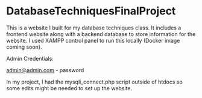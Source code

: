 # DatabaseTechniquesFinalProject
This is a website I built for my database techniques class.  It includes a frontend website along with a backend database to store information for the website.  I used XAMPP control panel to run this locally (Docker image coming soon).


Admin Credentials:

admin@admin.com - 
password

In my project, I had the mysqli_connect.php script outside of htdocs so some edits might be needed to set up the website.
